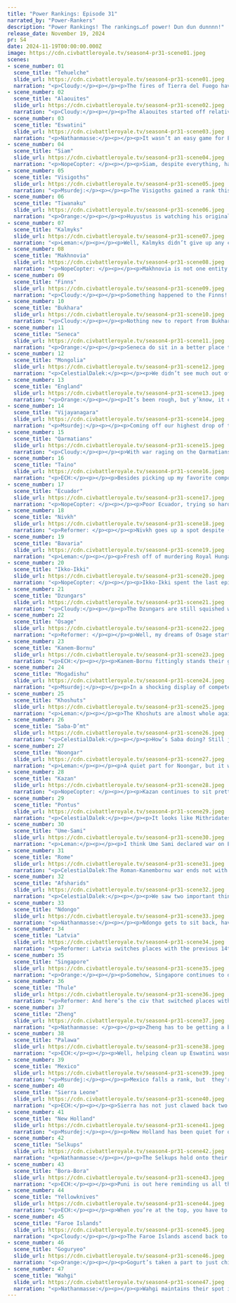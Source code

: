 ```yaml
---
title: "Power Rankings: Episode 31"
narrated_by: "Power-Rankers"
description: "Power Rankings! The rankings…of power! Dun dun dunnnn!"
release_date: November 19, 2024
pr: S4
date: 2024-11-19T00:00:00.000Z
image: https://cdn.civbattleroyale.tv/season4-pr31-scene01.jpeg
scenes:
- scene_number: 01
  scene_title: "Tehuelche"
  slide_url: https://cdn.civbattleroyale.tv/season4-pr31-scene01.jpeg
  narration: "<p>Cloudy:</p><p></p><p>The fires of Tierra del Fuego have at last gone out.</p><p></p><p>The Tehuelche were in a challenging spot from the beginning. Although they had a relatively large amount of room to expand, their tundra starting location significantly inhibited their early growth, and some of the best lands they could have claimed ended up being settled by Bora-Bora. Tehuelche was quickly left behind in the stats and never caught up. Although they did participate in wars with Rio Grande, resulting in their occupation of several islands in the South Atlantic, these islands were later lost to New Holland without much of a fight. They also gave up a city to Mexico in a peace treaty, which was razed. Later on, Pacific civs began to gnaw at their west coast, and Tiwanaku pressed them from the north. An island city was lost to Palawa, then to Bora-Bora. By episode 30, Bora-Bora surrounded them on three sides, with a tech difference amounting to several eras. It was speculated that if Bora-Bora declared war, Tehuelche would be swiftly eliminated. Those predictions turned out to be correct, as all that remained of Maria’s modest empire was consumed in less than 10 turns. A fitting end for a civ that never really got off the ground in the first place.</p>"
- scene_number: 02
  scene_title: "Alaouites"
  slide_url: https://cdn.civbattleroyale.tv/season4-pr31-scene02.jpeg
  narration: "<p>Cloudy:</p><p></p><p>The Alaouites started off relatively strong. Throughout the first several episodes, they were top 10 in military strength and sometimes production, and by episode 4 they had 6 cities, the same amount as Latvia, the Yellowknives, Ndongo, and Sierra Leone. Unfortunately, their path didn’t take them to the same place as those civs. In fact, for a while it looked like the Alaouites might have the advantage in a hypothetical battle for control of West Africa. But instead of using the huge army they had lurking in the Sahara, the Alaouites did nothing as their desert cities stagnated at low population counts and their neighbors started to overtake them. In episode 5, they were ranked 18th; but by episode 8, they were in the 40s. That’s because in episode 8 they finally declared war on Sierra Leone, only to fail to capture any cities. The Alaouites turned out to be terrible at war and didn’t know how to use melee units. Their city populations were still stagnating. By episode 10, they had lost three cities to various neighbors, and the writing was on the wall. Nevertheless, it took several long, excruciating wars for the Alaouites to finally die, as Sierra Leone painstakingly clawed off a city here and there with great difficulty. By the time they finally died, their peak was but a distant memory.</p><p></p><p>RIP Ismail ibn Sharif. He is survived by his 500 wives and 868 children.</p>"
- scene_number: 03
  scene_title: "Eswatini"
  slide_url: https://cdn.civbattleroyale.tv/season4-pr31-scene03.jpeg
  narration: "<p>Nathanmasse:</p><p></p><p>It wasn’t an easy game for Eswatini.  Trapped in southern Africa with Rozvi breathing down their neck, they tried to stake an early claim to a city inland from the coast but Rozvi would have none of it.  The city was quickly captured—in fact, one of the three first captures on turn 35—but in doing so, Rozvi was so weakened they could not stand up to their own invasion by Ndongo.  With access to the north cut off, Eswatini had little choice but to expand along the coast but this too was stymied by a war with Ndongo who—through either skillful or inept diplomacy, depending who you ask—received the city of Malkerns in the peace deal.  This was surely Eswatini’s lowest point and could have been the beginning of the end for them.</p><p></p><p>But they did not give up hope.  A fierce battle was waged in an attempt to retake the lost city of Lobamba from the Rozvi with little success.  Perhaps sensing that further inland expansion was off the table, Eswatini took to the sea and settled Madagascar and other small islands in the Indian Ocean which would become their final haven once the mainland fell.</p><p></p><p>These colonies needed to be defended and soon their navy would be the pride of Eswatini’s empire.  They struck north, briefly holding the Qarmatian colony of Safwan; consolidated in the east by taking another small Qarmatian colony; and even managed to retake Malkerns while fending off Ndongo’s main invasion from the west.  </p><p></p><p>Perhaps the most iconic legacy of Eswatini’s rivalry with first Rozvi and then Ndongo, was the intense fortifications built along their shared border.  No less than nine citadels dot the countryside and whose interlocking fields of fire kept Eswatini’s homeland secure for centuries.  </p><p></p><p>But alas, Eswatini always struggled with slow tech progression and outdated units which ultimately lead to their demise. The Part 0 Power Rankers were near enough correct when they said, “Outliving Rozvi would be only slightly impressive, as Eswatini’s own downfall would likely follow soon”.  Outnumbered, Eswatini fought bravely but lost their capital to Ndongo, and soon after were set upon by Saba D’mt which took their last mainland city.  Finally, Mogadishu also determined that Eswatini was not long for this world and quickly seized what remained of Eswatini’s island colonies. </p><p></p><p>And so, Eswatini passes into history with the final rank of 45th.  Not all that bad considering their stumbles and blunders in the early game, and honestly ahead of several civs I would have expected to outlast them.</p>"
- scene_number: 04
  scene_title: "Siam"
  slide_url: https://cdn.civbattleroyale.tv/season4-pr31-scene04.jpeg
  narration: "<p>NopeCopter: </p><p></p><p>Siam, despite everything, has not died yet. Unfortunately, “yet” is doing a lot of heavy lifting there. While early peace with Goguryeo was nice, and the war with the Khoshuts was painful but has since ended, the Wahgi seem hellbent on wiping this once-solid culture turtle off the map with their hyper-advanced military forces, and unless they decide to make peace last-minute, they’re going to succeed. Prime your F keys, because no geographic barriers or surprise comebacks are going to save Siam from the power of planes and Paratroopers.</p>"
- scene_number: 05
  scene_title: "Visigoths"
  slide_url: https://cdn.civbattleroyale.tv/season4-pr31-scene05.jpeg
  narration: "<p>Msurdej:</p><p></p><p>The Visigoths gained a rank this episode, all thanks to the elimination of Eswatini. But make no mistake, their situation is dire. Barcino has fallen, leaving the Visigoths with only two cities. Now that Sierra Leone has a beachhead and the Alaouites are dead, it'll be easier for Leovigild to be focused on. While I don't think Sierra Leone will get the kill next part, the Visigoths are definitely on their way to the chopping block.</p>"
- scene_number: 06
  scene_title: "Tiwanaku"
  slide_url: https://cdn.civbattleroyale.tv/season4-pr31-scene06.jpeg
  narration: "<p>Orange:</p><p></p><p>Huyustus is watching his original neighbors, Ecuador and Tehuelche, fall before him, laughing all the way. It’s pretty unlikely for Bora-Bora to attack them again so soon rather than going for Ecuador, so they’ll survive. A broken former power, trapped in the Andes, up to the whims of Puni.</p>"
- scene_number: 07
  scene_title: "Kalmyks"
  slide_url: https://cdn.civbattleroyale.tv/season4-pr31-scene07.jpeg
  narration: "<p>Leman:</p><p></p><p>Well, Kalmyks didn’t give up any cities to another slightly less lame civ. That’s a win.</p>"
- scene_number: 08
  scene_title: "Makhnovia"
  slide_url: https://cdn.civbattleroyale.tv/season4-pr31-scene08.jpeg
  narration: "<p>NopeCopter: </p><p></p><p>Makhnovia is not one entity. It is a collection of starved, bullied independent communes trapped between major-ish powers. Makhnovia has four cities and not a single land connection between any of them. This would normally be a strictly bad thing, and it mostly is, don’t get me wrong, but it does at least put them over the other rump states because at least it’d be harder for any one neighbor to wipe them out as they are now. Unless that neighbor happened to be Latvia. But that’s okay - after all, when have Makhnovia and Latvia ever fought before? Oh… right. Yeah Makhnovia’s probably boned sooner or later, but at least they’re slightly less boned than everyone beneath them.</p>"
- scene_number: 09
  scene_title: "Finns"
  slide_url: https://cdn.civbattleroyale.tv/season4-pr31-scene09.jpeg
  narration: "<p>Cloudy:</p><p></p><p>Something happened to the Finns! They got more citadels planted on their border with Latvia. Ouch.</p>"
- scene_number: 10
  scene_title: "Bukhara"
  slide_url: https://cdn.civbattleroyale.tv/season4-pr31-scene10.jpeg
  narration: "<p>Cloudy:</p><p></p><p>Nothing new to report from Bukhara. They’re still alive, the Selkups are still bombing Herat.</p>"
- scene_number: 11
  scene_title: "Seneca"
  slide_url: https://cdn.civbattleroyale.tv/season4-pr31-scene11.jpeg
  narration: "<p>Orange:</p><p></p><p>Seneca do sit in a better place than the other powers at this level, solely because anyone who fights them can’t make headway. So they’ll be sticking around a while longer. But damn I wish they’d be interesting.</p>"
- scene_number: 12
  scene_title: "Mongolia"
  slide_url: https://cdn.civbattleroyale.tv/season4-pr31-scene12.jpeg
  narration: "<p>CelestialDalek:</p><p></p><p>We didn’t see much out of Mongolia this part. We didn’t see anything out of Mongolia, to be exact: they came up zero times in the narration. They’re between a hard place and a harder place and don’t have the planes to fend off an invasion by the Selkups or by Goguryeo. I’d say don’t count them out just yet, but… you can count them out.</p>"
- scene_number: 13
  scene_title: "England"
  slide_url: https://cdn.civbattleroyale.tv/season4-pr31-scene13.jpeg
  narration: "<p>Orange:</p><p></p><p>It’s been rough, but y’know, it could’ve been worse. The fact that they haven’t completely lost the Isles is honestly great. But they are still falling. And also they attacked Bavaria, which is very interesting. While this may seem incredibly stupid, and it is, Bavaria is actually like 7 techs below them. The two are about even on military, Bavaria has way more production, and England is surrounded fighting a two front war, but Bavaria is less advanced. So there’s a chance that could get turned around, but with the Faroes pushing down on them, who knows how long it’ll last. As a Bavaria supporter, I just hope Bavaria can take a city or two.</p>"
- scene_number: 14
  scene_title: "Vijayanagara"
  slide_url: https://cdn.civbattleroyale.tv/season4-pr31-scene14.jpeg
  narration: "<p>Msurdej:</p><p></p><p>Coming off our highest drop of the episode, we have our second biggest drop. Vijayanagara ended up on the wrong side of Singapore this episode, and has lost nearly half its army in the wars it's been a part of. Little by little the coast, especially the east coast, will be lost to the invaders. While it probably won't be the end of Vijayanagara, it will be another stepping stone in their collapse.</p>"
- scene_number: 15
  scene_title: "Qarmatians"
  slide_url: https://cdn.civbattleroyale.tv/season4-pr31-scene15.jpeg
  narration: "<p>Cloudy:</p><p></p><p>With war raging on the Qarmatians’ doorstep between Saba and Pontus, maybe it’s time for al-Jannabi to weigh in? Nah, who are we kidding.</p>"
- scene_number: 16
  scene_title: "Taino"
  slide_url: https://cdn.civbattleroyale.tv/season4-pr31-scene16.jpeg
  narration: "<p>ECH:</p><p></p><p>Besides picking up my favorite composer (Chopin ftw, we stan a romanticist sickly boi), Taino has once again done a great deal of nothing. Whoop. I suppose Mexico going in on Ecuador is good for their present status, distracting one of their major threats, but in the long run a reckoning will come, I reckon.</p>"
- scene_number: 17
  scene_title: "Ecuador"
  slide_url: https://cdn.civbattleroyale.tv/season4-pr31-scene17.jpeg
  narration: "<p>NopeCopter: </p><p></p><p>Poor Ecuador, trying so hard to actually play the game and yet so unable to actually make it happen. Even when they finally managed to break through Tiwanaku after ages of trying and failing, Bora-Bora took the bulk of the spoils, and they couldn’t even get the kill. Not that it would’ve been a good idea for Ecuador anyways, the warmonger penalty probably would have ruined them, but at least it would have gotten them on the board somehow. Now they’re facing down a Mexican invasion that probably won’t lose them many cities but also shouldn’t have been allowed to happen in the first place, wearing them down even further for the inevitable clash with New Holland or Bora-Bora. There was probably a time when an Ecuadorian comeback was a legitimate possibility, but despite their best(?) efforts, that time has passed.</p>"
- scene_number: 18
  scene_title: "Nivkh"
  slide_url: https://cdn.civbattleroyale.tv/season4-pr31-scene18.jpeg
  narration: "<p>Reformer: </p><p></p><p>Nivkh goes up a spot despite (technically) being in a losing position against Thule. That sure says a lot about Thule. And a little about Nivkh too, don’t worry! Nivkh continues to be rather respectable, fighting tooth and nail, gritty as hell, they sure want it more than Thule does. Not that Thule has ever wanted anything in their entire life. But it can’t be ignored that they really, really are suffering from this war. The resources they have to spend on this are not that vast comparatively. And of course we have to be clear about their prospects being non-existent. Goguryeo’s right there. End of story. But a respectable struggle is still something. And all we can hope for.</p>"
- scene_number: 19
  scene_title: "Bavaria"
  slide_url: https://cdn.civbattleroyale.tv/season4-pr31-scene19.jpeg
  narration: "<p>Leman:</p><p></p><p>Fresh off of murdering Royal Hungary, England declared war on Bavaria. This is great for Bavaria! England is in freefall as the Faroe Islands invade, and it's probably one of the last opportunities that Bavaria is going to get. There’s more than enough of a chance that Bavaria will be able to pick up a city or two. That being said, I need to point out that Bavaria is, somehow, completely unprepared for this war. They have less military than England, and remember, England is actively being invaded by one of the strongest civs in the game. I don’t think that will prevent Bavaria from picking up a city or two, but I don’t think we’re expecting anything overly impressive from Ludwig.</p>"
- scene_number: 20
  scene_title: "Ikko-Ikki"
  slide_url: https://cdn.civbattleroyale.tv/season4-pr31-scene20.jpeg
  narration: "<p>NopeCopter: </p><p></p><p>Ikko-Ikki spent the last episode watching their last, desperate hope at breaking out bombed into oblivion by the Thule. I mean, it probably wasn’t going to happen anyways, but at least the Nivkh represented some hope of conquering a weaker neighbor and snowballing from there. If the Thule manage to leverage their overwhelming firepower to make even modest gains against the Nivkh, Ikko-Ikki will be pretty much entirely out of options for expansion, not that the Nivkh were going to just lay down and die anyways. It always sucks to see a civ so good on paper be confined to irrelevance just because of their position, but them’s the breaks. Maybe they can hop on a coalition war and sneak out a couple extra cities sometime.</p>"
- scene_number: 21
  scene_title: "Dzungars"
  slide_url: https://cdn.civbattleroyale.tv/season4-pr31-scene21.jpeg
  narration: "<p>Cloudy:</p><p></p><p>The Dzungars are still squished with nowhere to go. And we fear that that’s unlikely to change, which is why we’ve kept them down here in the bottom half. The chances of a comeback are very slim given their neighbors, geography, and abysmal tech.</p>"
- scene_number: 22
  scene_title: "Osage"
  slide_url: https://cdn.civbattleroyale.tv/season4-pr31-scene22.jpeg
  narration: "<p>Reformer: </p><p></p><p>Well, my dreams of Osage starting a coalition war against YK were not realized. </p><p></p><p>Sike, I’m a YK fan sooner than an Osage fan. But I do like Osage! They should definitely kill Seneca, then Taino, and then attack whoever of the nearby great powers is the weakest. It’s just that easy! Why don’t the AIs do it? So silly. </p>"
- scene_number: 23
  scene_title: "Kanem-Bornu"
  slide_url: https://cdn.civbattleroyale.tv/season4-pr31-scene23.jpeg
  narration: "<p>ECH:</p><p></p><p>Kanem-Bornu fittingly stands their ground (and at the same time goes nowhere) at 25th as they once again prove why they deserve to go down in the CBR Defensive Hall of Fame (The coveted Rio Grande Trophy, of course). The attack of the Romans predictably fumbled with seemingly next to no city damage or even much unit loss for Idris, despite Rome’s many statistical and tech advantages. On that note, some may have noted near the end of the episode that Kanem has at least started upgrading to line infantry, so while they’re still a good ways behind the African leaders with their Riflemen, at least they’re not fielding squishy musketmen against potential invaders.  Their true problem remains, as always, that they have seemingly no independent avenues of expansion, so if I was them, I’d be cozying up to some potential coalition buddies, pronto. The stage where rivals have flight, and Kanem doesn’t, is probably the greatest time of risk for them until the endgame.</p>"
- scene_number: 24
  scene_title: "Mogadishu"
  slide_url: https://cdn.civbattleroyale.tv/season4-pr31-scene24.jpeg
  narration: "<p>Msurdej:</p><p></p><p>In a shocking display of competence, Mogadishu manages to take out Eswatini. While picking off the scraps of a civ isn't much to celebrate, for the middling civ that Mogadishu is, it gives them a better shot of living and catching up to rivals like Saba and Ndongo. If Abu Bakr wants to keep up the bloodshed, he could go for the Vijayanagaran colonies to the north, further giving them power to challenge their rivals.</p>"
- scene_number: 25
  scene_title: "Khoshuts"
  slide_url: https://cdn.civbattleroyale.tv/season4-pr31-scene25.jpeg
  narration: "<p>Leman:</p><p></p><p>The Khoshuts are almost whole again. They made a fantastic move this episode, declaring war on a collapsing Siam, managing to not only grab their first port, but also managed to recapture Shigatse.  This means Khoshuts finally have almost all of their cities back. Dzungars still hold a single Khoshut city, but I’ll be honest, I never expected Khoshuts to do anything of note several parts ago, so Gushi Khan has surpassed all expectations. I wonder what he’ll get up to next? Maybe invade Vijayanagara?</p>"
- scene_number: 26
  scene_title: "Saba-D’mt"
  slide_url: https://cdn.civbattleroyale.tv/season4-pr31-scene26.jpeg
  narration: "<p>CelestialDalek:</p><p></p><p>How’s Saba doing? Still just ok. They were the target of a war declaration from Pontus this partus, but that’s backfired as Makeda has surrounded Damietta, the site of the Mamluks’ last stand. As it stands, the invasion has been severely hampered by lack of tiles to attack from, and a well-timed push could wipe it away, and if there’s a flipfest it’s going to favor Pontus because Makeda doesn’t have a navy. What’s worse, their stats were momentarily slashed by Pontus’ resistance-causing UA, and although the initial bump has worn off some cities are still in open rebellion. Shame that such a promising start from golden ages has stalled so much.</p>"
- scene_number: 27
  scene_title: "Noongar"
  slide_url: https://cdn.civbattleroyale.tv/season4-pr31-scene27.jpeg
  narration: "<p>Leman:</p><p></p><p>A quiet part for Noongar, but it wasn’t necessarily a bad one. They bulked up their military quite significantly but are still cleanly behind Palawa. That being said, Noongar has been cleanly behind Palawa this whole game and that hasn’t stopped them from winning or stalemating every war with their Australian rival.</p>"
- scene_number: 28
  scene_title: "Kazan"
  slide_url: https://cdn.civbattleroyale.tv/season4-pr31-scene28.jpeg
  narration: "<p>NopeCopter: </p><p></p><p>Kazan continues to sit pretty at 20th place this episode, squarely in the group of civs that just might have some chance to impact the game if they act quickly but are in all likelihood eventual food for the major powers, just not as imminently doomed as the rumps. Their once-enviable position now has them squarely trapped between Latvia and the Selkups, neither of which are an easy target, and between their weak military and their abysmal tech level for their size, any war with a similarly-sized power is going to go poorly. They’re the great power that isn’t, a civ on the fringes of relevance, and man does it suck that it’s come to this.</p>"
- scene_number: 29
  scene_title: "Pontus"
  slide_url: https://cdn.civbattleroyale.tv/season4-pr31-scene29.jpeg
  narration: "<p>CelestialDalek:</p><p></p><p>It looks like Mithridates is on the verge of losing Damietta to Saba in a poorly-planned war. However, looks can be deceiving. Yes, Mithridates may be losing Damietta, but it will certainly flip back and it’s much easier for Pontus to flip than Saba. Additionally, poorly planned? Mithridates would like to have you know that this war was very well-planned! Will it get further than holding onto Damietta? Not unless Saba makes a huge error and/or gives up a city.</p>"
- scene_number: 30
  scene_title: "Ume-Sami"
  slide_url: https://cdn.civbattleroyale.tv/season4-pr31-scene30.jpeg
  narration: "<p>Leman:</p><p></p><p>I think Ume Sami declared war on England this episode but it’s way, way too late. Until Ume Sami goes after the Finns, there’s little that I can say other than Ume Sami has decent stats and are doing absolutely nothing with them.</p>"
- scene_number: 31
  scene_title: "Rome"
  slide_url: https://cdn.civbattleroyale.tv/season4-pr31-scene31.jpeg
  narration: "<p>CelestialDalek:The Roman-Kanembornu war ends not with a bang, not even with a whimper, but with a dull thud. Exactly zero things happened in this war, and now Rome is only at war with England. If Nancy were a coastal city, this might be an opportunity. Unfortunately for Trajan, it is not.</p>"
- scene_number: 32
  scene_title: "Afsharids"
  slide_url: https://cdn.civbattleroyale.tv/season4-pr31-scene32.jpeg
  narration: "<p>CelestialDalek:</p><p></p><p>We saw two important things in the Afsharid empire this part. First off, barbarians: the people are not very happy. Second off, planes! I’m surprised too, but if you check the few slides where their empire appeared in more than passing, there are some aircraft in their cities. Unfortunately, they aren’t at war to use them, and the Khoshuts, their main potential target, have some good defenses up. But, when you’re surrounded by mountains on all sides, planes are exactly what you need to break out.</p>"
- scene_number: 33
  scene_title: "Ndongo"
  slide_url: https://cdn.civbattleroyale.tv/season4-pr31-scene33.jpeg
  narration: "<p>Nathanmasse:</p><p></p><p>Ndongo gets to sit back, have some popcorn, and watch as their long-time rival Eswatini gets absolutely eviscerated by everyone around them.  I was admittedly a bit disappointed they let Saba take their last mainland city but in the end it probably won’t make a difference.  Ndongo has such a commanding control over this region that any number of units Saba commits would not be able to do much.  But the question on everyone’s mind is where do they go next?  Wherever they choose, they come with artillery (first on the continent) so there’s a better chance they might make headway.</p>"
- scene_number: 34
  scene_title: "Latvia"
  slide_url: https://cdn.civbattleroyale.tv/season4-pr31-scene34.jpeg
  narration: "<p>Reformer: Latvia switches places with the previous 14th place civ. Not for any particular reason, they just felt like it. Or maybe it’s the fact that they’re still asleep. Could be either, really! It’s sad, too, because Latvia has so many weak neighbors. Finns, Makhno, Bavaria, Kazan even…that’s pretty much all of their neighbors, damn. The weak company must be why Latvia’s going so soft. Damn it! Damn it all to hell…why must this fate befall the Baltic civs…</p>"
- scene_number: 35
  scene_title: "Singapore"
  slide_url: https://cdn.civbattleroyale.tv/season4-pr31-scene35.jpeg
  narration: "<p>Orange:</p><p></p><p>Somehow, Singapore continues to do well despite all the giants breathing down their neck. But right now, they’re back at war with Vijay, and oh boy Vijay is not ready for this. Metal vs. wooden ships, it ain’t looking good. So Singapore is looking to give themselves a second home to the west in the case that they lose their eastern holdings. If they don’t make peace quickly, then this will be a really strong move. </p>"
- scene_number: 36
  scene_title: "Thule"
  slide_url: https://cdn.civbattleroyale.tv/season4-pr31-scene36.jpeg
  narration: "<p>Reformer: And here’s the civ that switched places with Latvia. Thule rises because they MIGHT FINALLY HAVE ENOUGH OVERWHELMING POWER to beat up Nivkh. This civ’s so ridiculous. They’ve got the planes, Nivkh doesn’t. We know how these lopsided wars are SUPPOSED to go, thank you Faroes, but even planes aren’t enough for Thule to gain a decisive victory. What more advantage can you even have? Yeah, sure, you can have an even larger tech gap, but how much of a handicap do you need lil bro? Just win a war once in your life. Can’t wait for YK to kill these guys.</p>"
- scene_number: 37
  scene_title: "Zheng"
  slide_url: https://cdn.civbattleroyale.tv/season4-pr31-scene37.jpeg
  narration: "<p>Nathanmasse: </p><p></p><p>Zheng has to be getting a bit nervous right about now.  Their war with Ikko-Ikki went nowhere, Goguryeo has wiped out Shang and now sits right on their border, and now Wahgi’s octopus-like tentacle is curling around their southern border as it slowly squeezes the life out of Siam.  Their navy is still quite impressive and dense if a bit outdated, but beyond that their army is mighty sparse. They need to find a way to retake the initiative if they hope to stand up to either of the titans around them. Perhaps a drive for Singapore’s core while they’re distracted with Vijayanagara?  Only time will tell.</p>"
- scene_number: 38
  scene_title: "Palawa"
  slide_url: https://cdn.civbattleroyale.tv/season4-pr31-scene38.jpeg
  narration: "<p>ECH:</p><p></p><p>Well, helping clean up Eswatini wasn’t in my predictions for Palawa, although in retrospect it’s not the most insane logistically. Just to clarify, in the end we worked out that Mogadishu was indeed the one to bury them, not Palawa, but oh well. It’s a good thing they did grab a city, because if not that, all I’d have to talk about is the fairly insane Wahgi peacekeeper corps Tarenorerer has been building up in her lands. As ever, they’re statistically grand, but on the ground look less impressive, same as it ever was.</p>"
- scene_number: 39
  scene_title: "Mexico"
  slide_url: https://cdn.civbattleroyale.tv/season4-pr31-scene39.jpeg
  narration: "<p>Msurdej:</p><p></p><p>Mexico falls a rank, but  they're still in a good position. Their war with Ecuador is progressing slowly, but surely in their favor. They'll continue to grind Ecuador down until they either make peace or kill them. When that happens, they'll need to find a new punching bag. Taino is a good option, but their northern neighbors, the Pueblo Yellowknives, will probably require a tagteam coalition if they want to make advances against them. But focus on finishing off Moreno first Max.</p>"
- scene_number: 40
  scene_title: "Sierra Leone"
  slide_url: https://cdn.civbattleroyale.tv/season4-pr31-scene40.jpeg
  narration: "<p>ECH:</p><p></p><p>Sierra has not just clawed back two ranks, but a good deal of respect as well. Their cross-straight invasion of Iberia has continued grinding against the beleaguered Visigoths, now with the coastal city of Barcino kept rather than razed to provide a staging ground in Europe. Even more consequentially, Peters has written the final chapter of his rivalry with the Alaouites, storming the gates of Meknes and eliminating them from the game. Beyond gaining a decent city and ridding himself of a nuisance, this has some pretty great implications for his logistics, especially opening up the Mediterranean to his Atlantic navy. Now, the war with the Visigoths has gone on pretty long, so a peace wouldn’t be a great surprise, but with no distractions and no travel barriers now it’s entirely possible Sierra Leone swarms north to try for a killstreak.</p>"
- scene_number: 41
  scene_title: "New Holland"
  slide_url: https://cdn.civbattleroyale.tv/season4-pr31-scene41.jpeg
  narration: "<p>Msurdej:</p><p></p><p>New Holland has been quiet for quite a while now, having failed to take any real advantage of Tiwanaku's collapse. With Bora-Bora becoming the big player in South America now, John Muarits’ window of opportunity is fast closing. If those Tiwanaku cities come online and back up and running under Puni, the gap between Bora-Bora and New Holland in regards to production and techs can quickly close. If John can team up with someone like Wahgi to take Bora-Bora down a peg though, they might be able to regain their place as the top dog in South America.</p>"
- scene_number: 42
  scene_title: "Selkups"
  slide_url: https://cdn.civbattleroyale.tv/season4-pr31-scene42.jpeg
  narration: "<p>Nathanmasse:</p><p></p><p>The Selkups hold onto their 6th place position this week.  They’ve made some decent progress through the tech tree, securing Romanticism, Dynamite, and Railroads and beginning Combustion.  Other than that, it was a quiet episode for them.  They’re still bombarding Bukhara’s cities so they’re just an open-border agreement away from being able to sweep in and start flipping cities which would be exciting. </p>"
- scene_number: 43
  scene_title: "Bora-Bora"
  slide_url: https://cdn.civbattleroyale.tv/season4-pr31-scene43.jpeg
  narration: "<p>ECH:</p><p></p><p>Puni is out here reminding us all that Bora-Bora were cold-blooded conquerors, in the CBR just as much as they were in reality. With the conquest of Tehuelche, Bora-Bora has not just connected up their holdings in South America - fulfilling a project started with one far-flung colony oh so long ago - but by multiple metrics has grown to become the top civ on the whole continent in terms of possessions there alone. I think they can probably take an episode or two to regather it’s resources and bask in adoration, especially as they presumably build up a brand new air force.</p>"
- scene_number: 44
  scene_title: "Yellowknives"
  slide_url: https://cdn.civbattleroyale.tv/season4-pr31-scene44.jpeg
  narration: "<p>ECH:</p><p></p><p>When you’re at the top, you have to earn your keep. At least, that’s my rationale for why they’ve dropped a rank, putting aside the Faroes' gradual success against England. No, the Yellowknives clearly decided to sit this episode out, building up their stats a little and hopefully preparing forces for some future invasion. If I were to predict, as soon as they launch something, assuming they show the same competency they’ve shown in the past, they should rise back up to the top 3.</p>"
- scene_number: 45
  scene_title: "Faroe Islands"
  slide_url: https://cdn.civbattleroyale.tv/season4-pr31-scene45.jpeg
  narration: "<p>Cloudy:</p><p></p><p>The Faroe Islands ascend back to third place after their strong performance this week against England. It’s looking like Henry V will be exiled from the British Isles, which will be a huge win for Trondur. What’s more, the Faroes are regaining ground in the stats. But Trondur will need to watch his back, because his happiness has dropped from a peak of 75 back down to just 12, and if he captures London, his empire might plunge back into the state of unhappiness that stymied its growth for so long. So... watch this space.</p>"
- scene_number: 46
  scene_title: "Goguryeo"
  slide_url: https://cdn.civbattleroyale.tv/season4-pr31-scene46.jpeg
  narration: "<p>Orange:</p><p></p><p>Gogurt’s taken a part to just chill after their conquest of the Shang lands, and deciding they didn’t actually want to take the Siamese cities. So what’s next for them? Well, it’s gotta be Ikko Ikki or Zheng, but which one? Ikko Ikki would give them full control over the north Pacific, but really can be done whenever, they aren’t going anywhere, not like Zheng wants them gone. Zheng though, now there’s a diamond in distress. Zheng stands between Gogurt and Wahgi, and they aren’t looking like they’ll be the ones to come out on top (unless they made a decent effort for Ikko Ikki, and then went after Singapore, all without being attacked). If Gogurt goes after Zheng before Wahgi makes a move, then they’ll be the strongest civ on the cylinder, by a fair bit. So make your move while you can Gwanggaeto, before the current top dog takes your diamond away from you.</p>"
- scene_number: 47
  scene_title: "Wahgi"
  slide_url: https://cdn.civbattleroyale.tv/season4-pr31-scene47.jpeg
  narration: "<p>Nathanmasse:</p><p></p><p>Wahgi maintains their spot in first place this week as they make landfall and push deeper into what's left of Siam’s core.   I can only assume the slow progress has to do with the difficulty of getting planes within range of Siam’s cities, but it makes no difference.  Only a miracle could save them now.  </p><p></p><p>It’s hard to overstate the potential of their military position.  The military might they added this episode is more than any other civ has total.  Their core tiles are completely full of units so any they make are jettisoned off to the nearest available tile.  For the moment that means Palawa’s land is filling up, which poses a very real threat to Noongar; but it could also quickly fill up Zheng’s territory which could serve as the perfect springboard to drive further into mainland Asia. In other news, Wahgi has completed Rocketry so there’s a good chance we see them send the first explorers to the moon next episode.</p>"
---
```


